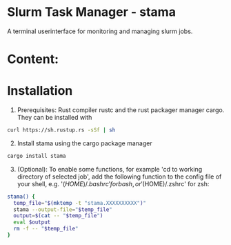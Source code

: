 # Slurm Task Manager - stama
A terminal userinterface for monitoring and managing slurm jobs.

# Content:

# Installation
1. Prerequisites: Rust compiler rustc and the rust packager manager cargo. They can be installed with 
```bash
curl https://sh.rustup.rs -sSf | sh
```
2. Install stama using the cargo package manager
```bash
cargo install stama
```
3. (Optional): To enable some functions, for example 'cd to working directory of selected job', add the following function to the config file of your shell, e.g. '($HOME)/.bashrc' for bash, or '($HOME)/.zshrc' for zsh:
```bash
stama() {
  temp_file="$(mktemp -t "stama.XXXXXXXXXX")"
  stama --output-file="$temp_file"
  output=$(cat -- "$temp_file")
  eval $output
  rm -f -- "$temp_file"
}
```


